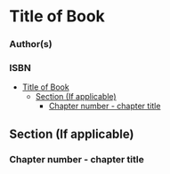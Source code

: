 # Title of Book
### Author(s) <!-- omit in toc -->
### ISBN <!-- omit in toc -->

- [Title of Book](#title-of-book)
  - [Section (If applicable)](#section-if-applicable)
    - [Chapter number - chapter title](#chapter-number---chapter-title)

## Section (If applicable)

### Chapter number - chapter title